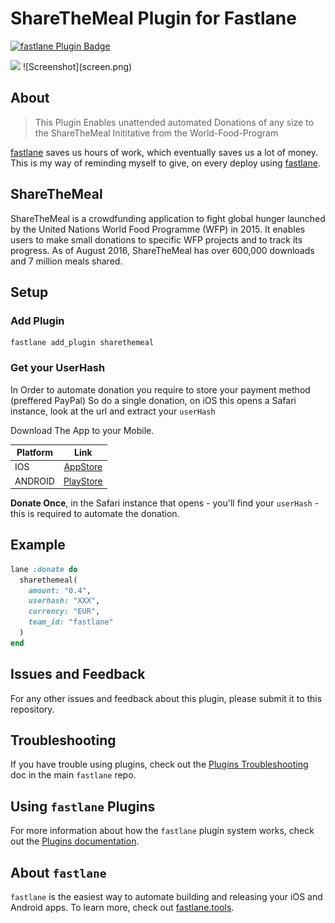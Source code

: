 # ShareTheMeal Plugin for Fastlane

[![fastlane Plugin Badge](https://rawcdn.githack.com/fastlane/fastlane/master/fastlane/assets/plugin-badge.svg)](https://rubygems.org/gems/fastlane-plugin-sharethemeal)

<img src='https://sharethemeal.org/assets/img/apps-de@2x-c5fe00ca10.png' height=250>
![Screenshot](screen.png)

## About
> This Plugin Enables unattended automated Donations of any size to the ShareTheMeal Inititative from the World-Food-Program

[fastlane](https://fastlane.tools) saves us hours of work, which eventually saves us a lot of money.
This is my way of reminding myself to give, on every deploy using [fastlane](https://fastlane.tools).


## ShareTheMeal

ShareTheMeal is a crowdfunding application to fight global hunger launched by the United Nations World Food Programme (WFP) in 2015. It enables users to make small donations to specific WFP projects and to track its progress. As of August 2016, ShareTheMeal has over 600,000 downloads and 7 million meals shared.


## Setup
### Add Plugin
```
fastlane add_plugin sharethemeal
```

### Get your UserHash
In Order to automate donation you require to store your payment method (preffered PayPal)
So do a single donation, on iOS this opens a Safari instance, look at the url and extract your `userHash`

Download The App to your Mobile.

| Platform | Link |
|----------|:-------------:|
| IOS |  [AppStore](https://click.google-analytics.com/redirect?tid=UA-58737077-1&url=https%3A%2F%2Fitunes.apple.com%2Fus%2Fapp%2Fsharethemeal%2Fid977130010&aid=org.sharethemeal.app&idfa=%{idfa}&cs=stmwebsite&cm=website&cn=permanent) |
| ANDROID |    [PlayStore](https://play.google.com/store/apps/details?id=org.sharethemeal.app&referrer=utm_source%3Dstmwebsite%26utm_medium%3Dwebsite%26utm_campaign%3Dpermanent)    |

**Donate Once**, in the Safari instance that opens - you'll find your `userHash` - this is required to automate the donation.

## Example

```ruby
lane :donate do
  sharethemeal(
    amount: "0.4",
    userhash: "XXX",
    currency: "EUR",
    team_id: "fastlane"
  )
end
```


## Issues and Feedback

For any other issues and feedback about this plugin, please submit it to this repository.

## Troubleshooting

If you have trouble using plugins, check out the [Plugins Troubleshooting](https://github.com/fastlane/fastlane/blob/master/fastlane/docs/PluginsTroubleshooting.md) doc in the main `fastlane` repo.

## Using `fastlane` Plugins

For more information about how the `fastlane` plugin system works, check out the [Plugins documentation](https://github.com/fastlane/fastlane/blob/master/fastlane/docs/Plugins.md).

## About `fastlane`

`fastlane` is the easiest way to automate building and releasing your iOS and Android apps. To learn more, check out [fastlane.tools](https://fastlane.tools).
